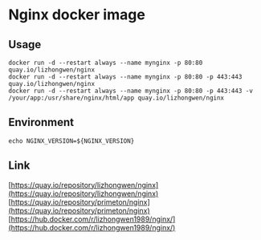# Nginx docker image  
    
## Usage  
  
`docker run -d --restart always --name mynginx -p 80:80 quay.io/lizhongwen/nginx`  
`docker run -d --restart always --name mynginx -p 80:80 -p 443:443 quay.io/lizhongwen/nginx`  
`docker run -d --restart always --name mynginx -p 80:80 -p 443:443 -v /your/app:/usr/share/nginx/html/app quay.io/lizhongwen/nginx`  
  
## Environment  
  
`echo NGINX_VERSION=${NGINX_VERSION}`  
  
## Link  
  
[https://quay.io/repository/lizhongwen/nginx](https://quay.io/repository/lizhongwen/nginx)  
[https://quay.io/repository/primeton/nginx](https://quay.io/repository/primeton/nginx)  
[https://hub.docker.com/r/lizhongwen1989/nginx/](https://hub.docker.com/r/lizhongwen1989/nginx/)  
